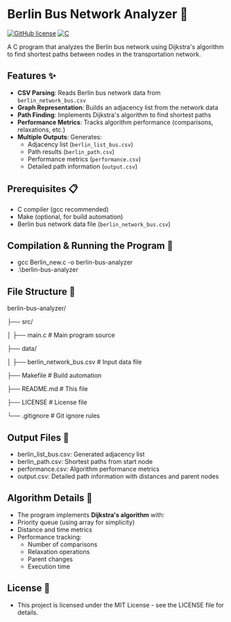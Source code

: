 # Berlin Bus Network Analyzer 🚌

[![GitHub license](https://img.shields.io/github/license/anubhab1601/berlin-bus-analyzer)](LICENSE)
[![C](https://img.shields.io/badge/language-C-blue.svg)](https://en.wikipedia.org/wiki/C_(programming_language))

A C program that analyzes the Berlin bus network using Dijkstra's algorithm to find shortest paths between nodes in the transportation network.

## Features ✨

- **CSV Parsing**: Reads Berlin bus network data from `berlin_network_bus.csv`
- **Graph Representation**: Builds an adjacency list from the network data
- **Path Finding**: Implements Dijkstra's algorithm to find shortest paths
- **Performance Metrics**: Tracks algorithm performance (comparisons, relaxations, etc.)
- **Multiple Outputs**: Generates:
  - Adjacency list (`berlin_list_bus.csv`)
  - Path results (`berlin_path.csv`)
  - Performance metrics (`performance.csv`)
  - Detailed path information (`output.csv`)

## Prerequisites 📋

- C compiler (gcc recommended)
- Make (optional, for build automation)
- Berlin bus network data file (`berlin_network_bus.csv`)

## Compilation & Running the Program 🚀

- gcc Berlin_new.c -o berlin-bus-analyzer
- .\berlin-bus-analyzer

## File Structure 📂

berlin-bus-analyzer/

├── src/

│   ├── main.c                  # Main program source

├── data/

│   ├── berlin_network_bus.csv  # Input data file

├── Makefile                    # Build automation

├── README.md                   # This file

├── LICENSE                     # License file

└── .gitignore                  # Git ignore rules

## Output Files 📄

- berlin_list_bus.csv: Generated adjacency list
- berlin_path.csv: Shortest paths from start node
- performance.csv: Algorithm performance metrics
- output.csv: Detailed path information with distances and parent nodes

## Algorithm Details 🧠

- The program implements **Dijkstra's algorithm** with:
- Priority queue (using array for simplicity)
- Distance and time metrics
- Performance tracking:
  - Number of comparisons
  - Relaxation operations
  - Parent changes
  - Execution time
 
## License 📜
- This project is licensed under the MIT License - see the LICENSE file for details.
